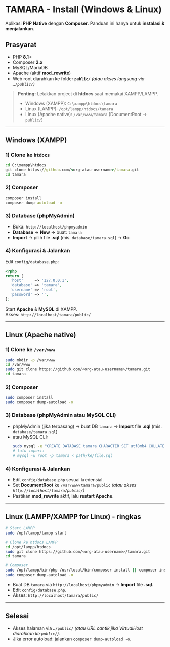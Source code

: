 # TAMARA - Install (Windows & Linux)

Aplikasi **PHP Native** dengan **Composer**. Panduan ini hanya untuk **instalasi & menjalankan**.

## Prasyarat
- PHP **8.1+**
- Composer **2.x**
- MySQL/MariaDB
- Apache (aktif **mod_rewrite**)
- Web root diarahkan ke folder **`public/`** *(atau akses langsung via `…/public/`)*

> **Penting:** Letakkan project di **htdocs** saat memakai XAMPP/LAMPP.  
> - Windows (XAMPP): `C:\xampp\htdocs\tamara`  
> - Linux (LAMPP): `/opt/lampp/htdocs/tamara`  
> - Linux (Apache native): `/var/www/tamara` (DocumentRoot → `public/`)

---

## Windows (XAMPP)

### 1) Clone ke `htdocs`
```bat
cd C:\xampp\htdocs
git clone https://github.com/<org-atau-username>/tamara.git
cd tamara
```

### 2) Composer
```bat
composer install
composer dump-autoload -o
```

### 3) Database (phpMyAdmin)
- Buka: `http://localhost/phpmyadmin`
- **Database** → **New** → buat: `tamara`
- **Import** → pilih file **.sql** (mis. `database/tamara.sql`) → **Go**

### 4) Konfigurasi & Jalankan
Edit `config/database.php`:
```php
<?php
return [
  'host'     => '127.0.0.1',
  'database' => 'tamara',
  'username' => 'root',
  'password' => '',
];
```
Start **Apache** & **MySQL** di XAMPP.  
Akses: `http://localhost/tamara/public/`

---

## Linux (Apache native)

### 1) Clone ke `/var/www`
```bash
sudo mkdir -p /var/www
cd /var/www
sudo git clone https://github.com/<org-atau-username>/tamara.git
cd tamara
```

### 2) Composer
```bash
sudo composer install
sudo composer dump-autoload -o
```

### 3) Database (phpMyAdmin atau MySQL CLI)
- phpMyAdmin (jika terpasang) → buat DB `tamara` → **Import** file **.sql** (mis. `database/tamara.sql`)  
- atau MySQL CLI:
  ```bash
  sudo mysql -e "CREATE DATABASE tamara CHARACTER SET utf8mb4 COLLATE utf8mb4_unicode_ci;"
  # lalu import:
  # mysql -u root -p tamara < path/ke/file.sql
  ```

### 4) Konfigurasi & Jalankan
- Edit `config/database.php` sesuai kredensial.  
- Set **DocumentRoot** ke `/var/www/tamara/public` *(atau akses `http://localhost/tamara/public/`)*  
- Pastikan **mod_rewrite** aktif, lalu **restart Apache**.

---

## Linux (LAMPP/XAMPP for Linux) - ringkas
```bash
# Start LAMPP
sudo /opt/lampp/lampp start

# Clone ke htdocs LAMPP
cd /opt/lampp/htdocs
sudo git clone https://github.com/<org-atau-username>/tamara.git
cd tamara

# Composer
sudo /opt/lampp/bin/php /usr/local/bin/composer install || composer install
sudo composer dump-autoload -o
```
- Buat DB `tamara` via `http://localhost/phpmyadmin` → **Import** file **.sql**.  
- Edit `config/database.php`.  
- Akses: `http://localhost/tamara/public/`

---

## Selesai
- Akses halaman via `…/public/` *(atau URL cantik jika VirtualHost diarahkan ke `public/`).*  
- Jika error autoload: jalankan `composer dump-autoload -o`.
